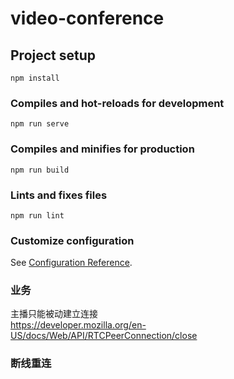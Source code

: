 # video-conference

## Project setup
```
npm install
```

### Compiles and hot-reloads for development
```
npm run serve
```

### Compiles and minifies for production
```
npm run build
```

### Lints and fixes files
```
npm run lint
```

### Customize configuration
See [Configuration Reference](https://cli.vuejs.org/config/).


### 业务
主播只能被动建立连接  
https://developer.mozilla.org/en-US/docs/Web/API/RTCPeerConnection/close
<!-- 不得静 -->

### 断线重连
